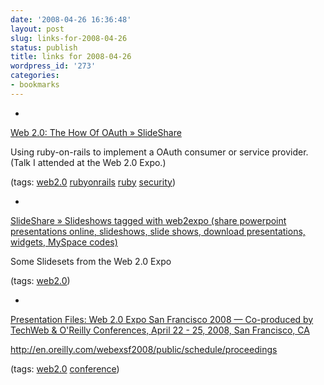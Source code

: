 ```yaml
---
date: '2008-04-26 16:36:48'
layout: post
slug: links-for-2008-04-26
status: publish
title: links for 2008-04-26
wordpress_id: '273'
categories:
- bookmarks
---
```



	
  *
		

[Web 2.0: The How Of OAuth » SlideShare](http://www.slideshare.net/nullstyle/web-20-the-how-of-oauth/)


		

Using ruby-on-rails to implement a OAuth consumer or service provider. (Talk I attended at the Web 2.0 Expo.)


		

(tags: [web2.0](http://del.icio.us/eob/web2.0) [rubyonrails](http://del.icio.us/eob/rubyonrails) [ruby](http://del.icio.us/eob/ruby) [security](http://del.icio.us/eob/security))


	

	
  *
		

[SlideShare » Slideshows tagged with web2expo (share powerpoint presentations online, slideshows, slide shows, download presentations, widgets, MySpace codes)](http://www.slideshare.net/tag/web2expo)


		

Some Slidesets from the Web 2.0 Expo


		

(tags: [web2.0](http://del.icio.us/eob/web2.0))


	

	
  *
		

[Presentation Files: Web 2.0 Expo San Francisco 2008 — Co-produced by TechWeb & O'Reilly Conferences, April 22 - 25, 2008, San Francisco, CA](http://en.oreilly.com/webexsf2008/public/schedule/proceedings)


		

http://en.oreilly.com/webexsf2008/public/schedule/proceedings


		

(tags: [web2.0](http://del.icio.us/eob/web2.0) [conference](http://del.icio.us/eob/conference))


	




